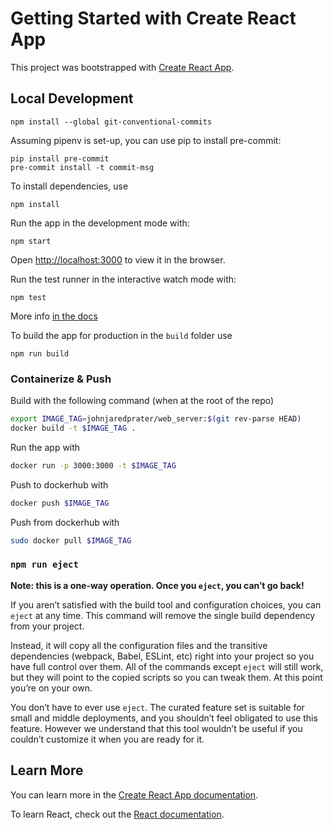 # Getting Started with Create React App

This project was bootstrapped with [Create React App](https://github.com/facebook/create-react-app).

## Local Development

```
npm install --global git-conventional-commits
```

Assuming pipenv is set-up, you can use pip to install pre-commit:
```
pip install pre-commit
pre-commit install -t commit-msg
```

To install dependencies, use
```
npm install
```

Run the app in the development mode with:
```
npm start
```
Open [http://localhost:3000](http://localhost:3000) to view it in the browser.

Run the test runner in the interactive watch mode with:
```
npm test
```
More info [in the docs](https://facebook.github.io/create-react-app/docs/running-tests)

To build the app for production in the `build` folder use

```
npm run build
```

### Containerize & Push

Build with the following command (when at the root of the repo)
```bash
export IMAGE_TAG=johnjaredprater/web_server:$(git rev-parse HEAD)
docker build -t $IMAGE_TAG .
```

Run the app with
```bash
docker run -p 3000:3000 -t $IMAGE_TAG
```

Push to dockerhub with
```bash
docker push $IMAGE_TAG
```

Push from dockerhub with
```bash
sudo docker pull $IMAGE_TAG
```

### `npm run eject`

**Note: this is a one-way operation. Once you `eject`, you can’t go back!**

If you aren’t satisfied with the build tool and configuration choices, you can `eject` at any time. This command will remove the single build dependency from your project.

Instead, it will copy all the configuration files and the transitive dependencies (webpack, Babel, ESLint, etc) right into your project so you have full control over them. All of the commands except `eject` will still work, but they will point to the copied scripts so you can tweak them. At this point you’re on your own.

You don’t have to ever use `eject`. The curated feature set is suitable for small and middle deployments, and you shouldn’t feel obligated to use this feature. However we understand that this tool wouldn’t be useful if you couldn’t customize it when you are ready for it.

## Learn More

You can learn more in the [Create React App documentation](https://facebook.github.io/create-react-app/docs/getting-started).

To learn React, check out the [React documentation](https://reactjs.org/).
